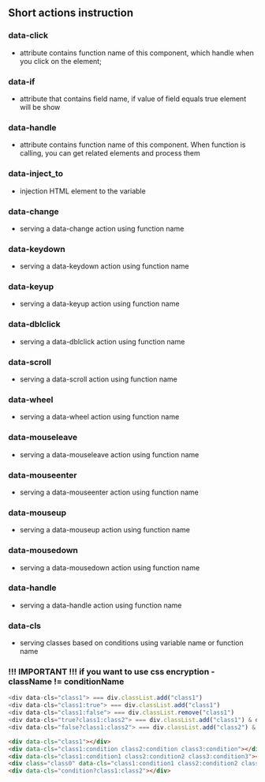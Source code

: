## Short actions instruction

### data-click 
- attribute contains function name of this component, which handle when you click on the element;
### data-if 
- attribute that contains field name, if value of field equals true element will be show
### data-handle 
- attribute contains function name of this component. When function is calling, you can get related elements and process them
### data-inject_to
- injection HTML element to the variable
### data-change
- serving a data-change action using function name
### data-keydown
- serving a data-keydown action using function name
### data-keyup
- serving a data-keyup action using function name
### data-dblclick
- serving a data-dblclick action using function name
### data-scroll
- serving a data-scroll action using function name 
### data-wheel
- serving a data-wheel action using function name
### data-mouseleave
- serving a data-mouseleave action using function name 
### data-mouseenter
- serving a data-mouseenter action using function name
### data-mouseup
- serving a data-mouseup action using function name 
### data-mousedown
- serving a data-mousedown action using function name
### data-handle
- serving a data-handle action using function name 
### data-cls
- serving classes based on conditions using variable name or function name
### !!! IMPORTANT !!! if you want to use css encryption - className != conditionName
```js
<div data-cls="class1"> === div.classList.add("class1")
<div data-cls="class1:true"> === div.classList.add("class1")
<div data-cls="class1:false"> === div.classList.remove("class1")
<div data-cls="true?class1:class2"> === div.classList.add("class1") & div.classList.remove("class2")
<div data-cls="false?class1:class2"> === div.classList.add("class2") & div.classList.remove("class1")
```
```html
<div data-cls="class1"></div>
<div data-cls="class1:condition class2:condition class3:condition"></div>
<div data-cls="class1:condition1 class2:condition2 class3:condition3"></div>
<div class="class0" data-cls="class1:condition1 class2:condition2 class3:condition3"></div>
<div data-cls="condition?class1:class2"></div>
```
